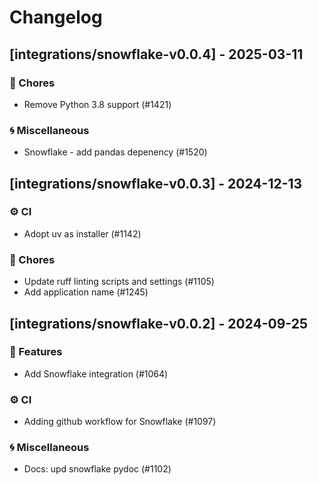# Changelog

## [integrations/snowflake-v0.0.4] - 2025-03-11

### 🧹 Chores

- Remove Python 3.8 support (#1421)

### 🌀 Miscellaneous

- Snowflake - add pandas depenency (#1520)

## [integrations/snowflake-v0.0.3] - 2024-12-13

### ⚙️ CI

- Adopt uv as installer (#1142)

### 🧹 Chores

- Update ruff linting scripts and settings (#1105)
- Add application name (#1245)


## [integrations/snowflake-v0.0.2] - 2024-09-25

### 🚀 Features

- Add Snowflake integration (#1064)

### ⚙️ CI

- Adding github workflow for Snowflake (#1097)

### 🌀 Miscellaneous

- Docs: upd snowflake pydoc (#1102)

<!-- generated by git-cliff -->
